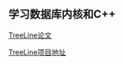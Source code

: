 ## 学习数据库内核和C++
[TreeLine论文](https://www.vldb.org/pvldb/vol16/p99-yu.pdf)

[TreeLine项目地址](https://github.com/mitdbg/treeline)
